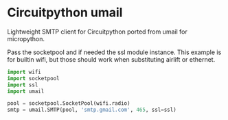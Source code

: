 # Circuitpython umail

Lightweight SMTP client for Circuitpython ported from umail for micropython.

Pass the socketpool and if needed the ssl module instance. This example is for builtin wifi, but those should work when substituting airlift or ethernet.

```py
import wifi
import socketpool
import ssl
import umail

pool = socketpool.SocketPool(wifi.radio)
smtp = umail.SMTP(pool, 'smtp.gmail.com', 465, ssl=ssl)
```
